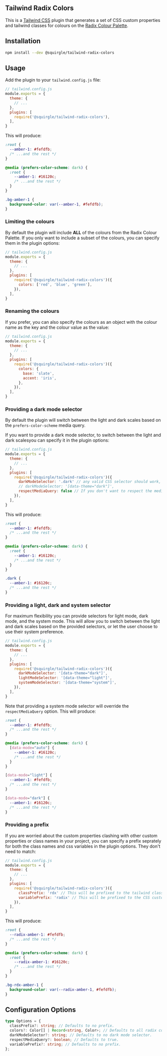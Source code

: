 ## Tailwind Radix Colors

This is a [Tailwind CSS](https://tailwindcss.com) plugin that generates a set of CSS custom properties and tailwind classes for colours on the [Radix Colour Palette](https://www.radix-ui.com/colors).

## Installation

```bash
npm install --dev @squirgle/tailwind-radix-colors
```

## Usage

Add the plugin to your `tailwind.config.js` file:

```js
// tailwind.config.js
module.exports = {
  theme: {
    // ...
  },
  plugins: [
    require('@squirgle/tailwind-radix-colors'),
  ],
}
```

This will produce:

```css
:root {
  --amber-1: #fefdfb;
  /* ...and the rest */
}

@media (prefers-color-scheme: dark) {
  :root {
    --amber-1: #16120c;
    /* ...and the rest */
  }
}

.bg-amber-1 {
  background-color: var(--amber-1, #fefdfb);
}
```


### Limiting the colours

By default the plugin will include **ALL** of the colours from the Radix Colour Palette. If you only want to include a subset of the colours, you can specify them in the plugin options:

```js
// tailwind.config.js
module.exports = {
  theme: {
    // ...
  },
  plugins: [
    require('@squirgle/tailwind-radix-colors')({
      colors: ['red', 'blue', 'green'],
    }),
  ],
}
```

### Renaming the colours

If you prefer, you can also specify the colours as an object with the colour name as the key and the colour value as the value:

```js
// tailwind.config.js
module.exports = {
  theme: {
    // ...
  },
  plugins: [
    require('@squirgle/tailwind-radix-colors')({
      colors: {
        base: 'slate',
        accent: 'iris',
      },
    }),
  ],
}
```

### Providing a dark mode selector

By default the plugin will switch between the light and dark scales based on the `prefers-color-scheme` media query.

If you want to provide a dark mode selector, to switch between the light and dark scalesyou can specify it in the plugin options:

```js
// tailwind.config.js
module.exports = {
  theme: {
    // ...
  },
  plugins: [
    require('@squirgle/tailwind-radix-colors')({
      darkModeSelector: '.dark' // any valid CSS selector should work,
      // darkModeSelector: '[data-theme="dark"]',
      respectMediaQuery: false // If you don't want to respect the media query
    }),
  ],
}
```

This will produce:

```css
:root {
  --amber-1: #fefdfb;
  /* ...and the rest */
}

@media (prefers-color-scheme: dark) {
  :root {
    --amber-1: #16120c;
    /* ...and the rest */
  }
}

.dark {
  --amber-1: #16120c;
  /* ...and the rest */
}
```

### Providing a light, dark and system selector

For maximum flexibility you can provide selectors for light mode, dark mode, and the system mode. This will allow you to switch between the light and dark scales based on the provided selectors, or let the user choose to use their system preference.

```js
// tailwind.config.js
module.exports = {
  theme: {
    // ...
  },
  plugins: [
    require('@squirgle/tailwind-radix-colors')({
      darkModeSelector: '[data-theme="dark"]',
      lightModeSelector: '[data-theme="light"]',
      systemModeSelector: '[data-theme="system"]',
    }),
  ],
}
```

Note that providing a system mode selector will override the `respectMediaQuery` option. This will produce:

```css
:root {
  --amber-1: #fefdfb;
  /* ...and the rest */
}

@media (prefers-color-scheme: dark) {
  [data-mode="auto"] {
    --amber-1: #16120c;
    /* ...and the rest */
  }
}

[data-mode="light"] {
  --amber-1: #fefdfb;
  /* ...and the rest */
}

[data-mode="dark"] {
  --amber-1: #16120c;
  /* ...and the rest */
}
```

### Providing a prefix

If you are worried about the custom properties clashing with other custom properties or class names in your project, you can specify a prefix seprately for both the class names and css variables in the plugin options. They don't need to match:

```js
// tailwind.config.js
module.exports = {
  theme: {
    // ...
  },
  plugins: [
    require('@squirgle/tailwind-radix-colors')({
      classPrefix: 'rdx' // This will be prefixed to the tailwind classes.
      variablePrefix: 'radix' // This will be prefixed to the CSS custom properties.
    }),
  ],
}
```

This will produce:

```css
:root {
  --radix-amber-1: #fefdfb;
  /* ...and the rest */
}

@media (prefers-color-scheme: dark) {
  :root {
    --radix-amber-1: #16120c;
    /* ...and the rest */
  }
}

.bg-rdx-amber-1 {
  background-color: var(--radix-amber-1, #fefdfb);
}
```

## Configuration Options

```ts
type Options = {
  classPrefix?: string; // Defaults to no prefix.
  colors?: Color[] | Record<string, Color>; // Defaults to all radix colours.
  darkModeSelector?: string; // Defaults to no dark mode selector.
  respectMediaQuery?: boolean; // Defaults to true.
  variablePrefix?: string; // Defaults to no prefix.
};
```
